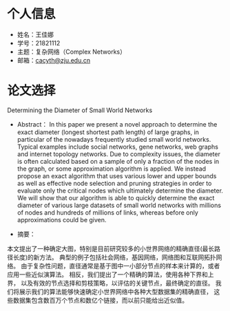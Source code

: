 
# 个人信息
- 姓名：王佳娜
- 学号：21821112
- 主题：复杂网络（Complex Networks）
- 邮箱：cacyth@zju.edu.cn

# 论文选择

Determining the Diameter of Small World Networks

- Abstract：
In this paper we present a novel approach to determine the exact diameter (longest shortest path length) of large graphs, 
in particular of the nowadays frequently studied small world networks. Typical examples include social networks, 
gene networks, web graphs and internet topology networks. Due to complexity issues, the diameter is often calculated
based on a sample of only a fraction of the nodes in the graph, or some approximation algorithm is applied. 
We instead propose an exact algorithm that uses various lower and upper bounds as well as effective node selection 
and pruning strategies in order to evaluate only the critical nodes which ultimately determine the diameter. 
We will show that our algorithm is able to quickly determine the exact diameter of various large datasets of 
small world networks with millions of nodes and hundreds of millions of links, whereas before only approximations 
could be given.

- 摘要：

本文提出了一种确定大图，特别是目前研究较多的小世界网络的精确直径(最长路径长度)的新方法。 典型的例子包括社会网络，基因网络，网络图和互联网拓扑网络。 
由于复杂性问题，直径通常是基于图中一小部分节点的样本来计算的，或者应用一些近似演算法。 相反，我们提出了一个精确的算法，使用各种下界和上界，
以及有效的节点选择和剪枝策略，以评估的关键节点，最终确定的直径。 我们将展示我们的算法能够快速确定小世界网络中各种大型数据集的精确直径，
这些数据集包含数百万个节点和数亿个链接，而以前只能给出近似值。

